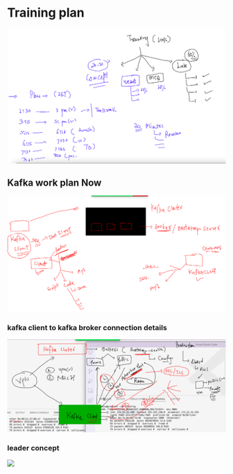 # Training plan 

<img src="plan.png">

## Kafka work plan Now 

<img src="kafkaw.png">

### kafka client to kafka broker connection details 

<img src="kafka-connect.png">

### leader concept 

<img src="leardep.png">






